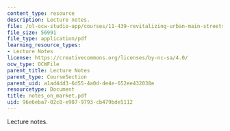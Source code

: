 ```yaml
---
content_type: resource
description: Lecture notes.
file: /ol-ocw-studio-app/courses/11-439-revitalizing-urban-main-streets-mission-hill-egleston-square-boston-spring-2003/96e6eba702c8e9879793cb479bde5112_notes_on_market.pdf
file_size: 56991
file_type: application/pdf
learning_resource_types:
- Lecture Notes
license: https://creativecommons.org/licenses/by-nc-sa/4.0/
ocw_type: OCWFile
parent_title: Lecture Notes
parent_type: CourseSection
parent_uid: a1ad4dd3-6d55-4a0d-de4e-652ee432038e
resourcetype: Document
title: notes_on_market.pdf
uid: 96e6eba7-02c8-e987-9793-cb479bde5112
---
```

Lecture notes.